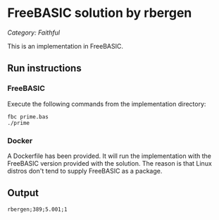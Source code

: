 # FreeBASIC solution by rbergen

*Category: Faithful*

This is an implementation in FreeBASIC.

## Run instructions

### FreeBASIC
Execute the following commands from the implementation directory:
```
fbc prime.bas
./prime
```

### Docker
A Dockerfile has been provided. It will run the implementation with the FreeBASIC version provided with the solution. The reason is that Linux distros don't tend to supply FreeBASIC as a package.

## Output
```
rbergen;389;5.001;1
```
